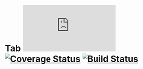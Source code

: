 # Tab [![Analytics](https://ga-beacon.appspot.com/UA-25444917-6/ZeusWPI/Tab/README.md?pixel)](https://github.com/igrigorik/ga-beacon) [![Coverage Status](https://coveralls.io/repos/ZeusWPI/Tab/badge.png?branch=master)](https://coveralls.io/r/ZeusWPI/Tab) [![Build Status](https://travis-ci.org/ZeusWPI/Tab.png?branch=master)](https://travis-ci.org/ZeusWPI/Tab)
